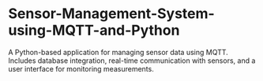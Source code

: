 # Sensor-Management-System-using-MQTT-and-Python
A Python-based application for managing sensor data using MQTT. Includes database integration, real-time communication with sensors, and a user interface for monitoring measurements.
